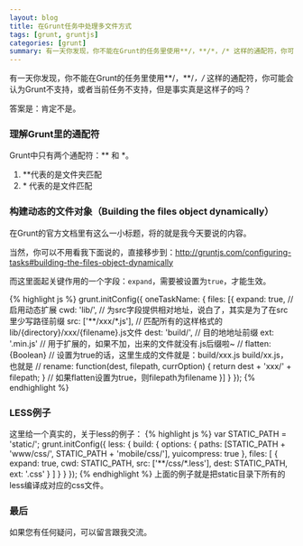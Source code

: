 ```yaml
---
layout: blog
title: 在Grunt任务中处理多文件方式
tags: [grunt, gruntjs]
categories: [grunt]
summary: 有一天你发现，你不能在Grunt的任务里使用**/，**/*，/* 这样的通配符，你可能会认为Grunt不支持，或者当前任务不支持，但是事实真是这样子的吗？
---
```


有一天你发现，你不能在Grunt的任务里使用**/，**/*，/* 这样的通配符，你可能会认为Grunt不支持，或者当前任务不支持，但是事实真是这样子的吗？

答案是：肯定不是。

### 理解Grunt里的通配符
Grunt中只有两个通配符：** 和 *。

1. \*\*代表的是文件夹匹配
2. \* 代表的是文件匹配

### 构建动态的文件对象（Building the files object dynamically）
在Grunt的官方文档里有这么一小标题，将的就是我今天要说的内容。

当然，你可以不用看我下面说的，直接移步到：<http://gruntjs.com/configuring-tasks#building-the-files-object-dynamically>

而这里面起关键作用的一个字段：`expand`，需要被设置为`true`，才能生效。

{% highlight js %}
grunt.initConfig({
    oneTaskName: {
        files: [{
            expand: true, // 启用动态扩展
            cwd: 'lib/', // 为src字段提供相对地址，说白了，其实是为了在src里少写路径前缀
            src: ['**/xxx/*.js'], // 匹配所有的这样格式的lib/{directory}/xxx/{filename}.js文件
            dest: 'build/', // 目的地地址前缀
            ext: '.min.js' // 用于扩展的，如果不加，出来的文件就没有.js后缀啦~
            // flatten: {Boolean} // 设置为true的话，这里生成的文件就是：build/xxx.js build/xx.js，也就是
            // rename: function(dest, filepath, currOption) { return dest + 'xxx/' + filepath; }
            // 如果flatten设置为true，则filepath为filename
        }]
    }
});
{% endhighlight %}

### LESS例子
这里给一个真实的，关于less的例子：
{% highlight js %}
var STATIC_PATH = 'static/';
grunt.initConfig({
    less: {
        build: {
            options: {
                paths: [STATIC_PATH + 'www/css/', STATIC_PATH + 'mobile/css/'],
                yuicompress: true
            },
            files: [
                {
                    expand: true,
                    cwd: STATIC_PATH,
                    src: ['**/css/*.less'],
                    dest: STATIC_PATH,
                    ext: '.css'
                }
            ]
        }
    }
});
{% endhighlight %}
上面的例子就是把static目录下所有的less编译成对应的css文件。

### 最后
如果您有任何疑问，可以留言跟我交流。
